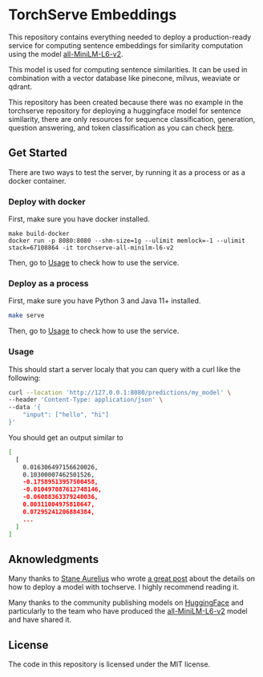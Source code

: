 # TorchServe Embeddings

This repository contains everything needed to deploy a production-ready service for
computing sentence embeddings for similarity computation using the model
[all-MiniLM-L6-v2](https://huggingface.co/sentence-transformers/all-MiniLM-L6-v2).

This model is used for computing sentence similarities. It can be used in combination with a vector database
like pinecone, milvus, weaviate or qdrant.

This repository has been created because there was no example in the torchserve repository for deploying
a huggingface model for sentence similarity, there are only resources for sequence classification, generation, question answering,
and token classification as you can check [here](https://github.com/pytorch/serve/tree/master/examples/Huggingface_Transformers).

## Get Started

There are two ways to test the server, by running it as a process or as a docker container.

### Deploy with docker

First, make sure you have docker installed.

```make
make build-docker
docker run -p 8080:8080 --shm-size=1g --ulimit memlock=-1 --ulimit stack=67108864 -it torchserve-all-minilm-l6-v2
```

Then, go to [Usage](#usage) to check how to use the service.

### Deploy as a process

First, make sure you have Python 3 and Java 11+ installed.

```bash
make serve
```

Then, go to [Usage](#usage) to check how to use the service.

### Usage

This should start a server localy that you can query with a curl like the following:

```bash
curl --location 'http://127.0.0.1:8080/predictions/my_model' \
--header 'Content-Type: application/json' \
--data '{
    "input": ["hello", "hi"]
}'
```

You should get an output similar to

```bash
[
  [
    0.016306497156620026,
    0.10300007462501526,
    -0.17589513957500458,
    -0.010497087612748146,
    -0.06088363379240036,
    0.00311004975810647,
    0.07295241206884384,
    ...
  ]
]
```

## Aknowledgments

Many thanks to [Stane Aurelius](https://supertype.ai/author/saurelius/) who wrote
[a great post](https://supertype.ai/notes/serving-pytorch-w-torchserve/) about the details on how to deploy a model with
tochserve. I highly recommend reading it.

Many thanks to the community publishing models on [HuggingFace](https://huggingface.co/) and particularly to the team who
have produced the [all-MiniLM-L6-v2](https://huggingface.co/sentence-transformers/all-MiniLM-L6-v2) model and have shared it.

## License

The code in this repository is licensed under the MIT license.
